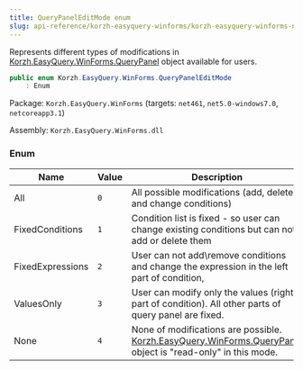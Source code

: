 ```yaml
---
title: QueryPanelEditMode enum
slug: api-reference/korzh-easyquery-winforms/korzh-easyquery-winforms-namespace/querypaneleditmode-enum
---
```


Represents different types of modifications in [Korzh.EasyQuery.WinForms.QueryPanel](//easyquery/docs/api-reference/korzh-easyquery-winforms/korzh-easyquery-winforms-namespace/querypanel-class) object available for users.
```csharp
public enum Korzh.EasyQuery.WinForms.QueryPanelEditMode
    : Enum

```
Package: `Korzh.EasyQuery.WinForms` (targets: `net461`, `net5.0-windows7.0`, `netcoreapp3.1`)

Assembly: `Korzh.EasyQuery.WinForms.dll`

### Enum

| Name | Value | Description | 
| --- | --- | --- | 
| All | `0` | All possible modifications (add, delete and change conditions) | 
| FixedConditions | `1` | Condition list is fixed - so user can change existing conditions but can not add or delete them | 
| FixedExpressions | `2` | User can not add\remove conditions and change the expression in the left part of condition, | 
| ValuesOnly | `3` | User can modify only the values (right part of condition). All other parts of query panel are fixed. | 
| None | `4` | None of modifications are possible. [Korzh.EasyQuery.WinForms.QueryPanel](//easyquery/docs/api-reference/korzh-easyquery-winforms/korzh-easyquery-winforms-namespace/querypanel-class) object  is "read-only" in this mode. |